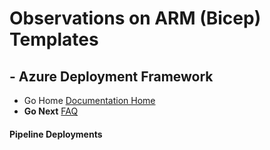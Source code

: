#  Observations on ARM (Bicep) Templates # 

## - Azure Deployment Framework ## 
- Go Home [Documentation Home](./index.md)
- **Go Next** [FAQ](./FAQ.md)

####  Pipeline Deployments

